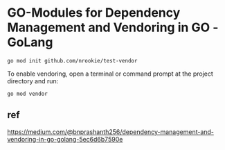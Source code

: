 
# GO-Modules for Dependency Management and Vendoring in GO -GoLang


``` shell
go mod init github.com/nrookie/test-vendor 
```

To enable vendoring, open a terminal or command prompt at the project directory and run:

``` shell
go mod vendor
```

## ref

https://medium.com/@bnprashanth256/dependency-management-and-vendoring-in-go-golang-5ec6d6b7590e


